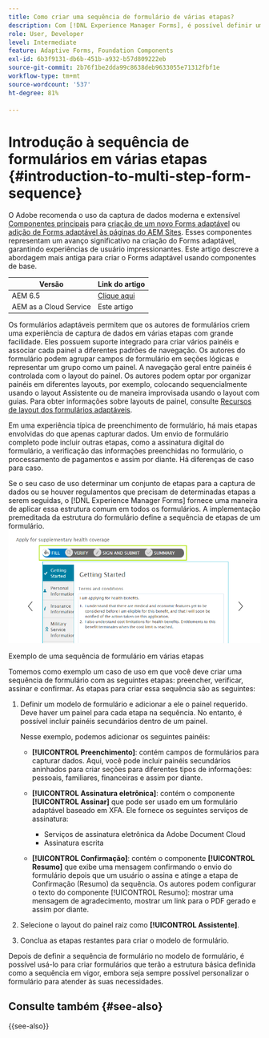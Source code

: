```yaml
---
title: Como criar uma sequência de formulário de várias etapas?
description: Com [!DNL Experience Manager Forms], é possível definir uma sequência de painéis de formulário para os usuários navegarem e preencherem um Formulário adaptável.
role: User, Developer
level: Intermediate
feature: Adaptive Forms, Foundation Components
exl-id: 6b3f9131-db6b-451b-a932-b57d809222eb
source-git-commit: 2b76f1be2dda99c8638deb9633055e71312fbf1e
workflow-type: tm+mt
source-wordcount: '537'
ht-degree: 81%

---
```


# Introdução à sequência de formulários em várias etapas {#introduction-to-multi-step-form-sequence}

<span class="preview"> O Adobe recomenda o uso da captura de dados moderna e extensível [Componentes principais](https://experienceleague.adobe.com/docs/experience-manager-core-components/using/adaptive-forms/introduction.html?lang=pt-BR) para [criação de um novo Forms adaptável](/help/forms/creating-adaptive-form-core-components.md) ou [adição de Forms adaptável às páginas do AEM Sites](/help/forms/create-or-add-an-adaptive-form-to-aem-sites-page.md). Esses componentes representam um avanço significativo na criação do Forms adaptável, garantindo experiências de usuário impressionantes. Este artigo descreve a abordagem mais antiga para criar o Forms adaptável usando componentes de base. </span>

| Versão | Link do artigo |
| -------- | ---------------------------- |
| AEM 6.5 | [Clique aqui](https://experienceleague.adobe.com/docs/experience-manager-65/forms/adaptive-forms-basic-authoring/introduction-form-sequence.html) |
| AEM as a Cloud Service | Este artigo |

Os formulários adaptáveis permitem que os autores de formulários criem uma experiência de captura de dados em várias etapas com grande facilidade. Eles possuem suporte integrado para criar vários painéis e associar cada painel a diferentes padrões de navegação. Os autores do formulário podem agrupar campos de formulário em seções lógicas e representar um grupo como um painel. A navegação geral entre painéis é controlada com o layout do painel. Os autores podem optar por organizar painéis em diferentes layouts, por exemplo, colocando sequencialmente usando o layout Assistente ou de maneira improvisada usando o layout com guias. Para obter informações sobre layouts de painel, consulte [Recursos de layout dos formulários adaptáveis](layout-capabilities-adaptive-forms.md).

Em uma experiência típica de preenchimento de formulário, há mais etapas envolvidas do que apenas capturar dados. Um envio de formulário completo pode incluir outras etapas, como a assinatura digital do formulário, a verificação das informações preenchidas no formulário, o processamento de pagamentos e assim por diante. Há diferenças de caso para caso.

Se o seu caso de uso determinar um conjunto de etapas para a captura de dados ou se houver regulamentos que precisam de determinadas etapas a serem seguidas, o [!DNL Experience Manager Forms] fornece uma maneira de aplicar essa estrutura comum em todos os formulários. A implementação premeditada da estrutura do formulário define a sequência de etapas de um formulário. ![Exemplo de uma sequência de formulário em várias etapas](assets/formpipeline.png)

Exemplo de uma sequência de formulário em várias etapas

Tomemos como exemplo um caso de uso em que você deve criar uma sequência de formulário com as seguintes etapas: preencher, verificar, assinar e confirmar. As etapas para criar essa sequência são as seguintes:

1. Definir um modelo de formulário e adicionar a ele o painel requerido. Deve haver um painel para cada etapa na sequência. No entanto, é possível incluir painéis secundários dentro de um painel.

   Nesse exemplo, podemos adicionar os seguintes painéis:

   * **[!UICONTROL Preenchimento]**: contém campos de formulários para capturar dados. Aqui, você pode incluir painéis secundários aninhados para criar seções para diferentes tipos de informações: pessoais, familiares, financeiras e assim por diante.

   <!--* **[!UICONTROL Verify]**: It contains the **[!UICONTROL Verify]** component that can be used in an XFA-based Adaptive Form. It displays the information captured in the Fill panel in read-only mode for verification.-->


   * **[!UICONTROL Assinatura eletrônica]**: contém o componente **[!UICONTROL Assinar]** que pode ser usado em um formulário adaptável baseado em XFA. Ele fornece os seguintes serviços de assinatura:

      * Serviços de assinatura eletrônica da Adobe Document Cloud
      * Assinatura escrita

   * **[!UICONTROL Confirmação]**: contém o componente **[!UICONTROL Resumo]** que exibe uma mensagem confirmando o envio do formulário depois que um usuário o assina e atinge a etapa de Confirmação (Resumo) da sequência. Os autores podem configurar o texto do componente [!UICONTROL Resumo]: mostrar uma mensagem de agradecimento, mostrar um link para o PDF gerado e assim por diante.

1. Selecione o layout do painel raiz como **[!UICONTROL Assistente]**.
1. Conclua as etapas restantes para criar o modelo de formulário. <!-- For more information, see [Creating a custom Adaptive Form template](custom-adaptive-forms-templates.md). -->

Depois de definir a sequência de formulário no modelo de formulário, é possível usá-lo para criar formulários que terão a estrutura básica definida como a sequência em vigor, embora seja sempre possível personalizar o formulário para atender às suas necessidades.


## Consulte também {#see-also}

{{see-also}}